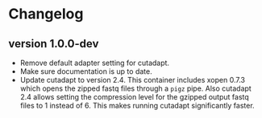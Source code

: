 Changelog
==========

<!--

Newest changes should be on top.

This document is user facing. Please word the changes in such a way
that users understand how the changes affect the new version.
-->

version 1.0.0-dev
---------------------------
+ Remove default adapter setting for cutadapt.
+ Make sure documentation is up to date.
+ Update cutadapt to version 2.4. This container includes xopen 0.7.3 which
  opens the zipped fastq files through a `pigz` pipe. Also cutadapt 2.4 allows
  setting the compression level for the gzipped output fastq files to 1 instead of 6.
  This makes running cutadapt significantly faster.